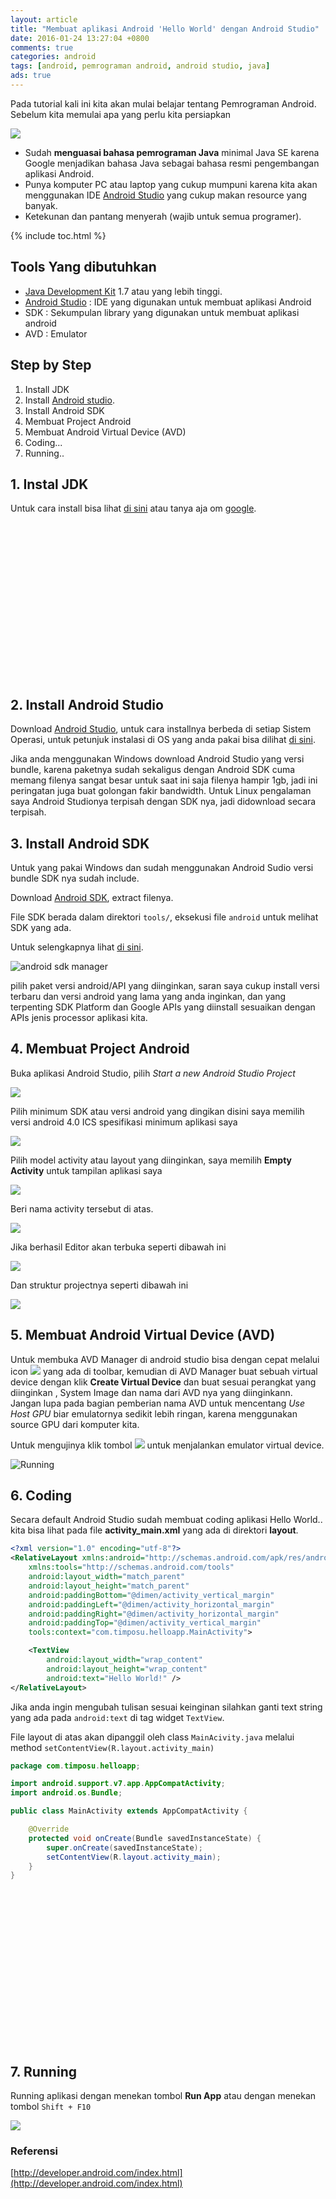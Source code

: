 ```yaml
---
layout: article
title: "Membuat aplikasi Android 'Hello World' dengan Android Studio"
date: 2016-01-24 13:27:04 +0800
comments: true
categories: android
tags: [android, pemrograman android, android studio, java]
ads: true
---
```




Pada tutorial kali ini kita akan mulai belajar tentang Pemrograman Android. Sebelum kita memulai apa yang perlu kita persiapkan

![](http://i68.tinypic.com/1zei2vd.jpg)

* Sudah __menguasai bahasa pemrograman Java__ minimal Java SE karena Google menjadikan bahasa Java sebagai bahasa resmi pengembangan aplikasi Android.
* Punya komputer PC atau laptop yang cukup mumpuni karena kita akan menggunakan IDE [Android Studio](http://developer.android.com/sdk/index.html) yang cukup makan resource yang banyak.
* Ketekunan dan pantang menyerah (wajib untuk semua programer).

{% include toc.html %}

## Tools Yang dibutuhkan

* [Java Development Kit](http://www.oracle.com/technetwork/java/javase/downloads/) 1.7 atau yang lebih tinggi.
* [Android Studio](http://developer.android.com/sdk/index.html) : IDE yang digunakan untuk membuat aplikasi Android
* SDK : Sekumpulan library yang digunakan untuk membuat aplikasi android
* AVD : Emulator

<!-- more -->

## Step by Step

1. Install JDK
2. Install [Android studio](http://developer.android.com/sdk/index.html).
3. Install Android SDK
4. Membuat Project Android
5. Membuat Android Virtual Device (AVD)
6. Coding...
7. Running..

## 1. Instal JDK

Untuk cara install bisa lihat [di sini](/blog/2015/09/07/install-java-development-kit/) atau tanya aja om [google](http://google.com).

<center><script async src="//pagead2.googlesyndication.com/pagead/js/adsbygoogle.js"></script><!-- BOX--><ins class="adsbygoogle"  style="display:inline-block;width:300px;height:250px" data-ad-client="ca-pub-4504493660273886" data-ad-slot="1638134271"></ins><script>(adsbygoogle = window.adsbygoogle || []).push({});</script></center>

## 2. Install Android Studio

Download [Android Studio](http://developer.android.com/sdk/index.html), untuk cara installnya berbeda di setiap Sistem Operasi, untuk petunjuk instalasi di OS yang anda pakai bisa dilihat [di sini](http://developer.android.com/sdk/installing/index.html?pkg=studio).

Jika anda menggunakan Windows download Android Studio yang versi bundle, karena paketnya sudah sekaligus dengan Android SDK cuma memang filenya sangat besar untuk saat ini saja filenya hampir 1gb, jadi ini peringatan juga buat golongan fakir bandwidth. Untuk Linux pengalaman saya Android Studionya terpisah dengan SDK nya, jadi didownload secara terpisah.

## 3. Install Android SDK

Untuk yang pakai Windows dan sudah menggunakan Android Sudio versi bundle SDK nya sudah include.

Download [Android SDK](http://developer.android.com/sdk/index.html), extract filenya.

File SDK berada dalam direktori `tools/`, eksekusi file `android` untuk melihat SDK yang ada.

Untuk selengkapnya lihat [di sini](http://developer.android.com/sdk/installing/adding-packages.html).

![](http://i65.tinypic.com/16m9emx.jpg "android sdk manager")

pilih paket versi android/API yang diinginkan, saran saya cukup install versi terbaru dan versi android yang lama yang anda inginkan, dan yang terpenting SDK Platform dan Google APIs yang diinstall sesuaikan dengan APIs jenis processor aplikasi kita.

## 4. Membuat Project Android

Buka aplikasi Android Studio, pilih _Start a new Android Studio Project_


![](http://i65.tinypic.com/1089yzk.jpg)

Pilih minimum SDK atau versi android yang dingikan disini saya memilih versi android 4.0 ICS spesifikasi minimum aplikasi saya

![](http://i63.tinypic.com/34et0rm.jpg)

Pilih model activity atau layout yang diinginkan, saya memilih __Empty Activity__ untuk tampilan aplikasi saya

![](http://i64.tinypic.com/x0qz2f.jpg)

Beri nama activity tersebut di atas.

![](http://i67.tinypic.com/aubih2.jpg)

Jika berhasil Editor akan terbuka seperti dibawah ini

![](http://i66.tinypic.com/9jj0ht.jpg)

Dan struktur projectnya seperti dibawah ini

![](http://i63.tinypic.com/30igl06.jpg)


## 5. Membuat Android Virtual Device (AVD)

Untuk membuka AVD Manager di android studio bisa dengan cepat melalui icon ![](http://developer.android.com/images/tools/avd-manager-studio.png) yang ada di toolbar, kemudian di AVD Manager buat sebuah virtual device dengan klik __Create Virtual Device__ dan buat sesuai perangkat yang diinginkan , System Image dan nama dari AVD nya yang diinginkann. Jangan lupa pada bagian pemberian nama AVD untuk mencentang _Use Host GPU_ biar emulatornya sedikit lebih ringan, karena menggunakan source GPU dari komputer kita.

Untuk mengujinya klik tombol ![](http://developer.android.com/images/tools/as-run.png) untuk menjalankan emulator virtual device.

![](http://i63.tinypic.com/2z5ke3a.jpg "Running")

## 6. Coding

Secara default Android Studio sudah membuat coding aplikasi Hello World.. kita bisa lihat pada file __activity_main.xml__ yang ada di direktori __layout__.

```xml
<?xml version="1.0" encoding="utf-8"?>
<RelativeLayout xmlns:android="http://schemas.android.com/apk/res/android"
    xmlns:tools="http://schemas.android.com/tools"
    android:layout_width="match_parent"
    android:layout_height="match_parent"
    android:paddingBottom="@dimen/activity_vertical_margin"
    android:paddingLeft="@dimen/activity_horizontal_margin"
    android:paddingRight="@dimen/activity_horizontal_margin"
    android:paddingTop="@dimen/activity_vertical_margin"
    tools:context="com.timposu.helloapp.MainActivity">

    <TextView
        android:layout_width="wrap_content"
        android:layout_height="wrap_content"
        android:text="Hello World!" />
</RelativeLayout>
```
Jika anda ingin mengubah tulisan sesuai keinginan silahkan ganti text string yang ada pada `android:text` di tag widget `TextView`.

File layout di atas akan dipanggil oleh class `MainAcivity.java` melalui method `setContentView(R.layout.activity_main)`

```java
package com.timposu.helloapp;

import android.support.v7.app.AppCompatActivity;
import android.os.Bundle;

public class MainActivity extends AppCompatActivity {

    @Override
    protected void onCreate(Bundle savedInstanceState) {
        super.onCreate(savedInstanceState);
        setContentView(R.layout.activity_main);
    }
}
```

<center><script async src="//pagead2.googlesyndication.com/pagead/js/adsbygoogle.js"></script><!-- BOX--><ins class="adsbygoogle"  style="display:inline-block;width:300px;height:250px" data-ad-client="ca-pub-4504493660273886" data-ad-slot="1638134271"></ins><script>(adsbygoogle = window.adsbygoogle || []).push({});</script></center>


## 7. Running

Running aplikasi dengan menekan tombol __Run App__ atau dengan menekan tombol `Shift + F10`

![](http://i68.tinypic.com/1zei2vd.jpg)

### Referensi

[http://developer.android.com/index.html](http://developer.android.com/index.html)
